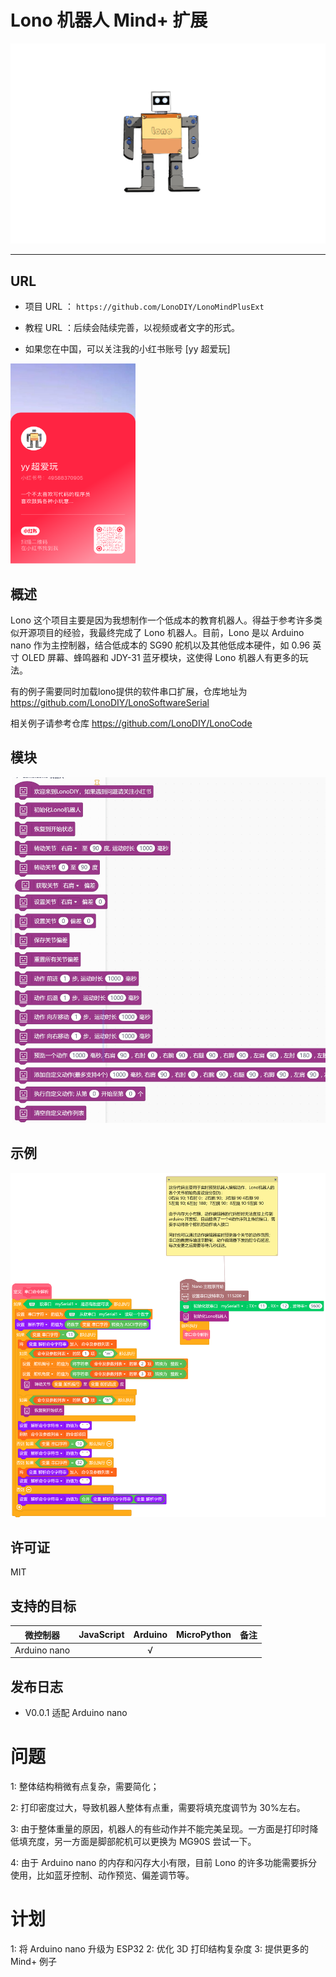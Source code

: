 # Lono 机器人 Mind+ 扩展

![](./arduinoC/_images/featured.png)

---------------------------------------------------------

## URL
* 项目 URL ： ```https://github.com/LonoDIY/LonoMindPlusExt```

* 教程 URL ：后续会陆续完善，以视频或者文字的形式。

* 如果您在中国，可以关注我的小红书账号 [yy 超爱玩]   

<img src="./arduinoC/_images/xiaohongshu.png" width="200" height="320" />

## 概述
Lono 这个项目主要是因为我想制作一个低成本的教育机器人。得益于参考许多类似开源项目的经验，我最终完成了 Lono 机器人。目前，Lono 是以 Arduino nano 作为主控制器，结合低成本的 SG90 舵机以及其他低成本硬件，如 0.96 英寸 OLED 屏幕、蜂鸣器和 JDY-31 蓝牙模块，这使得 Lono 机器人有更多的玩法。   

有的例子需要同时加载lono提供的软件串口扩展，仓库地址为 https://github.com/LonoDIY/LonoSoftwareSerial   

相关例子请参考仓库 https://github.com/LonoDIY/LonoCode

## 模块

![](./arduinoC/_images/blocks.png)

## 示例

![](./arduinoC/_images/example.png)

## 许可证

MIT

## 支持的目标

微控制器 | JavaScript | Arduino | MicroPython | 备注
------------------ | :----------: | :----------: | :---------: | -----
Arduino nano        |             |       √       |             |  

## 发布日志
* V0.0.1  适配 Arduino nano

# 问题
1: 整体结构稍微有点复杂，需要简化；

2: 打印密度过大，导致机器人整体有点重，需要将填充度调节为 30%左右。

3: 由于整体重量的原因，机器人的有些动作并不能完美呈现。一方面是打印时降低填充度，另一方面是脚部舵机可以更换为 MG90S 尝试一下。

4: 由于 Arduino nano 的内存和闪存大小有限，目前 Lono 的许多功能需要拆分使用，比如蓝牙控制、动作预览、偏差调节等。

# 计划
1: 将 Arduino nano 升级为 ESP32
2: 优化 3D 打印结构复杂度
3: 提供更多的 Mind+ 例子